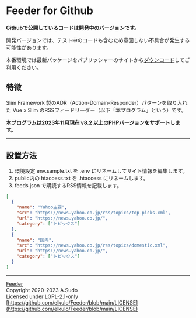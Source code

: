 # Feeder for Github

**Githubで公開しているコードは開発中のバージョンです。**

開発バージョンでは、テスト中のコードも含むため意図しない不具合が発生する可能性があります。

本番環境では最新パッケージをパブリッシャーのサイトから[ダウンロード](https://walkyxwalky.com/download/feeder)してご利用ください。

## 特徴

Slim Framework 製のADR（Action-Domain-Responder）パターンを取り入れた Vue x Slim のRSSフィードリーダー（以下「本プログラム」という）です。

**本プログラムは2023年11月現在 v8.2 以上のPHPバージョンをサポートします。**

---

## 設置方法

1. 環境設定 env.sample.txt を .env にリネームしてサイト情報を編集します。
2. public内の htaccess.txt を .htaccess にリネームします。
3. feeds.json で購読するRSS情報を記載します。

```json
[
  {
    "name": "Yahoo主要",
    "src": "https://news.yahoo.co.jp/rss/topics/top-picks.xml",
    "url": "https://news.yahoo.co.jp/",
    "category": ["トピックス"]
  },
  {
    "name": "国内",
    "src": "https://news.yahoo.co.jp/rss/topics/domestic.xml",
    "url": "https://news.yahoo.co.jp/",
    "category": ["トピックス"]
  }
]
```

---

[Feeder](https://github.com/elkulo/Feeder/)  
Copyright 2020-2023 A.Sudo  
Licensed under LGPL-2.1-only  
[https://github.com/elkulo/Feeder/blob/main/LICENSE](https://github.com/elkulo/Feeder/blob/main/LICENSE)
